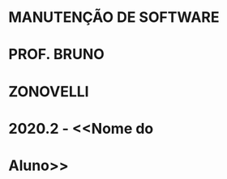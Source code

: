 # MANUTENÇÃO DE SOFTWARE
#          PROF. BRUNO
#       ZONOVELLI
#         2020.2 - <<Nome do
#        Aluno>>
